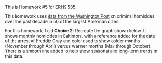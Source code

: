This is Homework #5 for ERHS 535.

This homework uses [data from the Washington Post](https://github.com/washingtonpost/data-homicides) 
on criminal homicides over the past decade in 50 of the largest American cities.

For this homework, I did **Choice 2**: 
Recreate the graph shown below. It shows monthly homicides in Baltimore, with a reference added for the date of the arrest of Freddie Gray and color used to show colder months (November through April) versus warmer months (May through October). There is a smooth line added to help show seasonal and long-term trends in this data.
